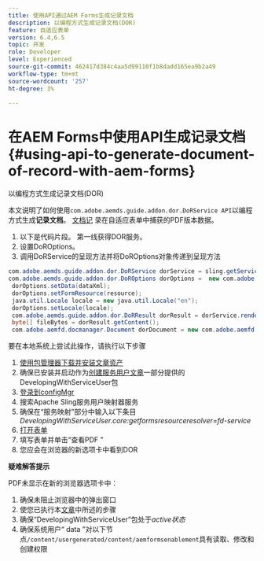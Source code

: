 ```yaml
---
title: 使用API通过AEM Forms生成记录文档
description: 以编程方式生成记录文档(DOR)
feature: 自适应表单
version: 6.4,6.5
topic: 开发
role: Developer
level: Experienced
source-git-commit: 462417d384c4aa5d99110f1b8dadd165ea9b2a49
workflow-type: tm+mt
source-wordcount: '257'
ht-degree: 3%

---
```



# 在AEM Forms中使用API生成记录文档 {#using-api-to-generate-document-of-record-with-aem-forms}

以编程方式生成记录文档(DOR)

本文说明了如何使用`com.adobe.aemds.guide.addon.dor.DoRService API`以编程方式生成&#x200B;**记录文档**。 [文档记](https://experienceleague.adobe.com/docs/experience-manager-65/forms/adaptive-forms-advanced-authoring/generate-document-of-record-for-non-xfa-based-adaptive-forms.html) 录在自适应表单中捕获的PDF版本数据。

1. 以下是代码片段。 第一线获得DOR服务。
1. 设置DoROptions。
1. 调用DoRService的呈现方法并将DoROptions对象传递到呈现方法

```java
com.adobe.aemds.guide.addon.dor.DoRService dorService = sling.getService(com.adobe.aemds.guide.addon.dor.DoRService.class);
com.adobe.aemds.guide.addon.dor.DoROptions dorOptions =  new com.adobe.aemds.guide.addon.dor.DoROptions();
 dorOptions.setData(dataXml);
 dorOptions.setFormResource(resource);
 java.util.Locale locale = new java.util.Locale("en");
 dorOptions.setLocale(locale);
 com.adobe.aemds.guide.addon.dor.DoRResult dorResult = dorService.render(dorOptions);
 byte[] fileBytes = dorResult.getContent();
 com.adobe.aemfd.docmanager.Document dorDocument = new com.adobe.aemfd.docmanager.Document(fileBytes);
```

要在本地系统上尝试此操作，请执行以下步骤

1. [使用包管理器下载并安装文章资产](assets/dor-with-api.zip)
1. 确保已安装并启动作为[创建服务用户文章](service-user-tutorial-develop.md)一部分提供的DevelopingWithServiceUser包
1. [登录到configMgr](http://localhost:4502/system/console/configMgr)
1. 搜索Apache Sling服务用户映射器服务
1. 确保在“服务映射”部分中输入以下条目&#x200B;_DevelopingWithServiceUser.core:getformsresourceresolver=fd-service_
1. [打开表单](http://localhost:4502/content/dam/formsanddocuments/sandbox/1201-borrower-payments/jcr:content?wcmmode=disabled)
1. 填写表单并单击“查看PDF ”
1. 您应会在浏览器的新选项卡中看到DOR


**疑难解答提示**

PDF未显示在新的浏览器选项卡中：

1. 确保未阻止浏览器中的弹出窗口
1. 使您已执行本[文章](service-user-tutorial-develop.md)中所述的步骤
1. 确保“DevelopingWithServiceUser”包处于&#x200B;*active状态*
1. 确保系统用户“ data ”对以下节点`/content/usergenerated/content/aemformsenablement`具有读取、修改和创建权限

